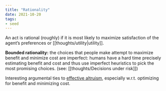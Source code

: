 ```yaml
---
title: "Rationality"
date: 2021-10-20
tags:
- seed
---
```


An act is rational (roughly) if it is most likely to maximize satisfaction of the agent’s preferences or [[thoughts/utility|utility]].

**Bounded rationality:** the choices that people make attempt to maximize benefit and minimize cost are imperfect: humans have a hard time precisely estimating benefit and cost and thus use imperfect heuristics to pick the most promising choices. (see: [[thoughts/Decisions under risk]])

Interesting argumental ties to [effective altruism](thoughts/effective%20altruism.md), especially w.r.t. optimizing for benefit and minimizing cost.
